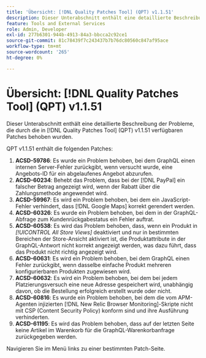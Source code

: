 ```yaml
---
title: 'Übersicht: [!DNL Quality Patches Tool] (QPT) v1.1.51'
description: Dieser Unterabschnitt enthält eine detaillierte Beschreibung der Probleme, die durch die in Version 1.1.51  [!DNL Quality Patches Tool]  Patches behoben wurden.
feature: Tools and External Services
role: Admin, Developer
exl-id: 277b6301-944b-4913-84a3-bbcca2c92ce1
source-git-commit: 81c78439f7c243437b7b76dc80560c847af95ace
workflow-type: tm+mt
source-wordcount: '265'
ht-degree: 0%

---
```


# Übersicht: [!DNL Quality Patches Tool] (QPT) v1.1.51

Dieser Unterabschnitt enthält eine detaillierte Beschreibung der Probleme, die durch die in [!DNL Quality Patches Tool] (QPT) v1.1.51 verfügbaren Patches behoben wurden.

QPT v1.1.51 enthält die folgenden Patches:

1. **ACSD-59786**: Es wurde ein Problem behoben, bei dem GraphQL einen internen Server-Fehler zurückgibt, wenn versucht wurde, eine Angebots-ID für ein abgelaufenes Angebot abzurufen.
1. **ACSD-60234**: Behebt das Problem, dass bei der [!DNL PayPal] ein falscher Betrag angezeigt wird, wenn der Rabatt über die Zahlungsmethode angewendet wird.
1. **ACSD-59967**: Es wird ein Problem behoben, bei dem ein JavaScript-Fehler verhindert, dass [!DNL Google Maps] korrekt gerendert werden.
1. **ACSD-60326**: Es wurde ein Problem behoben, bei dem in der GraphQL-Abfrage zum Kundenrückgabestatus ein Fehler auftrat.
1. **ACSD-60538**: Es wird das Problem behoben, dass, wenn ein Produkt in *[!UICONTROL All Store Views]* deaktiviert und nur in bestimmten Bereichen der Store-Ansicht aktiviert ist, die Produktattribute in der GraphQL-Antwort nicht korrekt angezeigt werden, was dazu führt, dass das Produkt nicht richtig angezeigt wird.
1. **ACSD-60631**: Es wird ein Problem behoben, bei dem GraphQL einen Fehler zurückgibt, wenn dasselbe einfache Produkt mehreren konfigurierbaren Produkten zugewiesen wird.
1. **ACSD-60632**: Es wird ein Problem behoben, bei dem bei jedem Platzierungsversuch eine neue Adresse gespeichert wird, unabhängig davon, ob die Bestellung erfolgreich erstellt wurde oder nicht.
1. **ACSD-60816**: Es wurde ein Problem behoben, bei dem die vom APM-Agenten injizierten [!DNL New Relic Browser Monitoring]-Skripte nicht mit CSP (Content Security Policy) konform sind und ihre Ausführung verhinderten.
1. **ACSD-61195**: Es wird das Problem behoben, dass auf der letzten Seite keine Artikel im Warenkorb für die GraphQL-Warenkorbanfrage zurückgegeben werden.

Navigieren Sie im Menü links zu einer bestimmten Patch-Seite.
